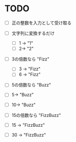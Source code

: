 TODO
===========
- [ ] 正の整数を入力として受け取る
- [ ] 文字列に変換するだけ
  - [ ] 1 -> "1" 
  - [ ] 2-> "2"
  
- [ ] 3の倍数なら "Fizz"
  - [ ] 3 -> "Fizz"
  - [ ] 6 -> "Fizz"
 
- [ ] 5の倍数なら "Buzz"
 - [ ] 5-> "Buzz"
 - [ ] 10-> "Buzz"
 
- [ ] 15の倍数なら "FizzBuzz" 
 - [ ] 15 -> "FizzBuzz" 
 - [ ] 30 -> "FizzBuzz"
